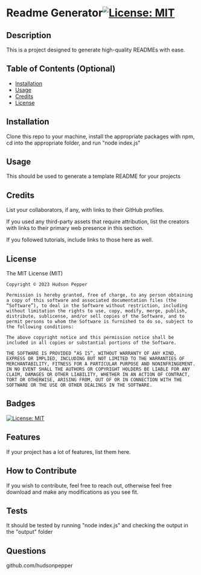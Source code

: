 
  # Readme Generator[![License: MIT](https://img.shields.io/badge/License-MIT-yellow.svg)](https://opensource.org/licenses/MIT)

  ## Description

  This is a project designed to generate high-quality READMEs with ease.

  ## Table of Contents (Optional)

  - [Installation](#installation)
  - [Usage](#usage)
  - [Credits](#credits)
  - [License](#license)

  ## Installation

  Clone this repo to your machine, install the appropriate packages with npm, cd into the appropriate folder, and run "node index.js"

  ## Usage

  This should be used to generate a template README for your projects

  <!---
      ![alt text](assets/images/screenshot.png)
  -->
  ## Credits

  List your collaborators, if any, with links to their GitHub profiles.

  If you used any third-party assets that require attribution, list the creators with links to their primary web presence in this section.

  If you followed tutorials, include links to those here as well.

  ## License

   The MIT License (MIT)

    Copyright © 2023 Hudson Pepper
    
    Permission is hereby granted, free of charge, to any person obtaining a copy of this software and associated documentation files (the “Software”), to deal in the Software without restriction, including without limitation the rights to use, copy, modify, merge, publish, distribute, sublicense, and/or sell copies of the Software, and to permit persons to whom the Software is furnished to do so, subject to the following conditions:
    
    The above copyright notice and this permission notice shall be included in all copies or substantial portions of the Software.
    
    THE SOFTWARE IS PROVIDED “AS IS”, WITHOUT WARRANTY OF ANY KIND, EXPRESS OR IMPLIED, INCLUDING BUT NOT LIMITED TO THE WARRANTIES OF MERCHANTABILITY, FITNESS FOR A PARTICULAR PURPOSE AND NONINFRINGEMENT. IN NO EVENT SHALL THE AUTHORS OR COPYRIGHT HOLDERS BE LIABLE FOR ANY CLAIM, DAMAGES OR OTHER LIABILITY, WHETHER IN AN ACTION OF CONTRACT, TORT OR OTHERWISE, ARISING FROM, OUT OF OR IN CONNECTION WITH THE SOFTWARE OR THE USE OR OTHER DEALINGS IN THE SOFTWARE.
    


  ## Badges

  [![License: MIT](https://img.shields.io/badge/License-MIT-yellow.svg)](https://opensource.org/licenses/MIT)


  ## Features

  If your project has a lot of features, list them here.

  ## How to Contribute

  If you wish to contribute, feel free to reach out, otherwise feel free download and make any modifications as you see fit.

  ## Tests

  It should be tested by running "node index.js" and checking the output in the "output" folder

  ## Questions

  github.com/hudsonpepper
  